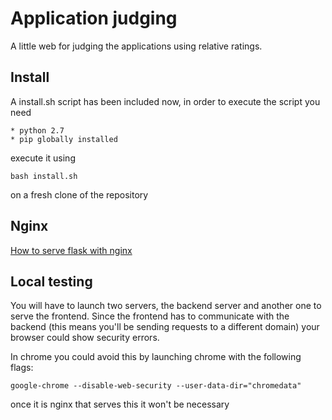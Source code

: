 # Application judging  

A little web for judging the applications using relative ratings.

Install  
-------
A install.sh script has been included now, in order to execute the script you need

    * python 2.7
    * pip globally installed

execute it using 
```
bash install.sh
```
on a fresh clone of the repository

Nginx
-----
[How to serve flask with nginx](https://www.digitalocean.com/community/tutorials/how-to-serve-flask-applications-with-uwsgi-and-nginx-on-ubuntu-16-04)

Local testing  
-------------
You will have to launch two servers, the backend server and another one to serve the frontend. Since the frontend has to communicate with the backend (this means you'll be sending requests to a different domain) your browser could show security errors.  

In chrome you could avoid this by launching chrome with the following flags:  

    google-chrome --disable-web-security --user-data-dir="chromedata"  
  
once it is nginx that serves this it won't be necessary